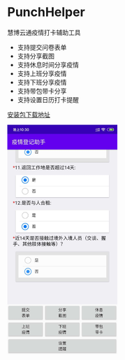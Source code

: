 # PunchHelper
慧博云通疫情打卡辅助工具

- 支持提交问卷表单
- 支持分享截图
- 支持休息时间分享疫情
- 支持上班分享疫情
- 支持下班分享疫情
- 支持带包带卡分享
- 支持设置日历打卡提醒

[安装包下载地址](https://github.com/guangdeshishe/PunchHelper/releases/download/v1.0/PuncherHelper_v1.0_release_20200418-222117.apk)
 
<img src="PuncherHelper_main.jpg" width = 50% height = 50% />
